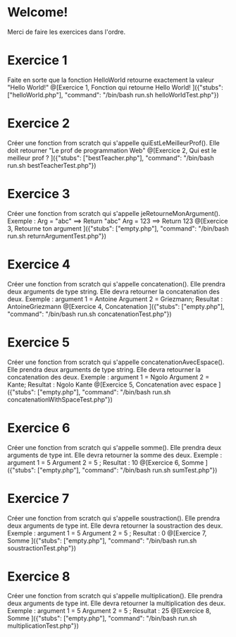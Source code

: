 # Welcome!

Merci de faire les exercices dans l'ordre.




# Exercice 1

Faite en sorte que la fonction HelloWorld retourne exactement la valeur "Hello World!"
@[Exercice 1, Fonction qui retourne Hello World! ]({"stubs": ["helloWorld.php"], "command": "/bin/bash run.sh helloWorldTest.php"})

# Exercice 2

Créer une fonction from scratch qui s'appelle quiEstLeMeilleurProf(). Elle doit retourner "Le prof de programmation Web"
@[Exercice 2, Qui est le meilleur prof ? ]({"stubs": ["bestTeacher.php"], "command": "/bin/bash run.sh bestTeacherTest.php"})

# Exercice 3

Créer une fonction from scratch qui s'appelle jeRetourneMonArgument().
Exemple : Arg = "abc" ==> Return "abc"
Arg = 123 ==> Return 123
@[Exercice 3, Retourne ton argument ]({"stubs": ["empty.php"], "command": "/bin/bash run.sh returnArgumentTest.php"})

# Exercice 4

Créer une fonction from scratch qui s'appelle concatenation(). Elle prendra deux arguments de type string. Elle devra retourner la concatenation des deux. Exemple : argument 1 = Antoine Argument 2 = Griezmann; Resultat : AntoineGriezmann
@[Exercice 4, Concatenation ]({"stubs": ["empty.php"], "command": "/bin/bash run.sh concatenationTest.php"})

# Exercice 5

Créer une fonction from scratch qui s'appelle concatenationAvecEspace(). Elle prendra deux arguments de type string. Elle devra retourner la concatenation des deux. Exemple : argument 1 = Ngolo Argument 2 = Kante; Resultat : Ngolo Kante
@[Exercice 5, Concatenation avec espace ]({"stubs": ["empty.php"], "command": "/bin/bash run.sh concatenationWithSpaceTest.php"})

# Exercice 6

Créer une fonction from scratch qui s'appelle somme(). Elle prendra deux arguments de type int. Elle devra retourner la somme des deux. Exemple : argument 1 = 5
Argument 2 = 5 ; Resultat : 10
@[Exercice 6, Somme ]({"stubs": ["empty.php"], "command": "/bin/bash run.sh sumTest.php"})

# Exercice 7

Créer une fonction from scratch qui s'appelle soustraction(). Elle prendra deux arguments de type int. Elle devra retourner la soustraction des deux. Exemple :
argument 1 = 5
Argument 2 = 5 ; Resultat : 0
@[Exercice 7, Somme ]({"stubs": ["empty.php"], "command": "/bin/bash run.sh soustractionTest.php"})

# Exercice 8

Créer une fonction from scratch qui s'appelle multiplication(). Elle prendra deux arguments de type int. Elle devra retourner la multiplication des deux. Exemple :
argument 1 = 5
Argument 2 = 5 ; Resultat : 25
@[Exercice 8, Somme ]({"stubs": ["empty.php"], "command": "/bin/bash run.sh multiplicationTest.php"})
